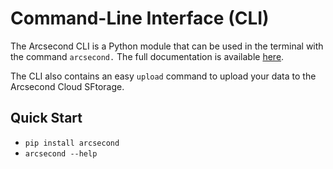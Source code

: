 Command-Line Interface (CLI)
===

The Arcsecond CLI is a Python module that can be used in the terminal with the command `arcsecond.`
The full documentation is available [here](https://docs.arcsecond.io/cli).

The CLI also contains an easy `upload` command to upload your data to the Arcsecond Cloud SFtorage.

Quick Start
---

* `pip install arcsecond`
* `arcsecond --help`
